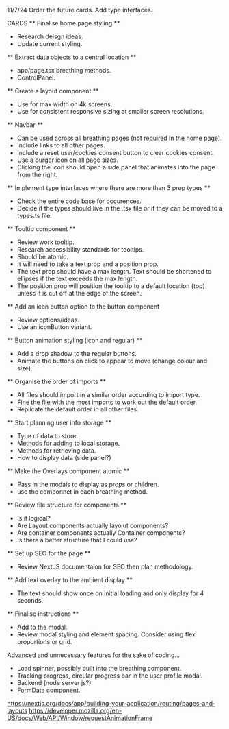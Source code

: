 11/7/24
Order the future cards.
Add type interfaces.

CARDS
** Finalise home page styling **
- Research deisgn ideas.
- Update current styling.

** Extract data objects to a central location **
- app/page.tsx breathing methods.
- ControlPanel.

** Create a layout component **
- Use for max width on 4k screens.
- Use for consistent responsive sizing at smaller screen resolutions.

** Navbar **
- Can be used across all breathing pages (not required in the home page).
- Include links to all other pages.
- Include a reset user/cookies consent button to clear cookies consent.
- Use a burger icon on all page sizes.
- Clicking the icon should open a side panel that animates into the page from the right.

** Implement type interfaces where there are more than 3 prop types **
- Check the entire code base for occurences.
- Decide if the types should live in the .tsx file or if they can be moved to a types.ts file.

** Tooltip component **
- Review work tooltip.
- Research accessibility standards for tooltips.
- Should be atomic.
- It will need to take a text prop and a position prop.
- The text prop should have a max length. Text should be shortened to ellipses if the text exceeds the max length.
- The position prop will position the tooltip to a default location (top) unless it is cut off at the edge of the screen.

** Add an icon button option to the button component
- Review options/ideas.
- Use an iconButton variant.

** Button animation styling (icon and regular) **
- Add a drop shadow to the regular buttons.
- Animate the buttons on click to appear to move (change colour and size).

** Organise the order of imports **
- All files should import in a similar order according to import type.
- Fine the file with the most imports to work out the default order.
- Replicate the default order in all other files.

** Start planning user info storage **
- Type of data to store.
- Methods for adding to local storage.
- Methods for retrieving data.
- How to display data (side panel?)

** Make the Overlays component atomic **
- Pass in the modals to display as props or children.
- use the componnet in each breathing method.

** Review file structure for components **
- Is it logical?
- Are Layout components actually layoiut components?
- Are container components actually Container components?
- Is there a better structure that I could use?

** Set up SEO for the page **
- Review NextJS documentaion for SEO then plan methodology.

** Add text overlay to the ambient display **
- The text should show once on initial loading and only display for 4 seconds.

** Finalise instructions **
- Add to the modal.
- Review modal styling and element spacing. Consider using flex proportions or grid.


Advanced and unnecessary features for the sake of coding...
- Load spinner, possibly built into the breathing component.
- Tracking progress, circular progress bar in the user profile modal.
- Backend (node server js?).
- FormData component.

https://nextjs.org/docs/app/building-your-application/routing/pages-and-layouts
https://developer.mozilla.org/en-US/docs/Web/API/Window/requestAnimationFrame